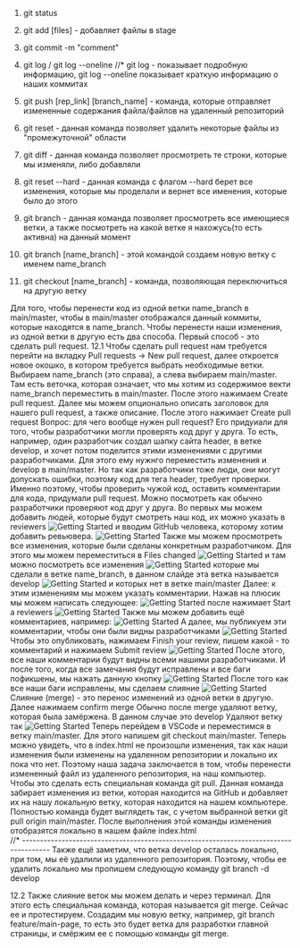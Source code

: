 1.  git status

2.  git add [files] - добавляет файлы в stage

3.  git commit -m "comment"

4.  git log / git log --oneline //* git log - показывает подробную информацию, git log --oneline показывает краткую информацию о наших коммитах

5.  git push [rep_link] [branch_name] - команда, которые отправляет измененные содержания файла/файлов на удаленный репозиторий

6.  git reset - данная команда позволяет удалить некоторые файлы из "промежуточной" области

7.  git diff - данная команда позволяет просмотреть те строки, которые мы изменяли, либо добавляли

8.  git reset --hard  - данная команда с флагом --hard берет все изменения, которые мы проделали и вернет все именения, которые было до этого

9.  git branch - данная команда позволяет просмотреть все имеющиеся ветки, 
а также посмотреть на какой ветке я нахожусь(то есть активна) на данный момент
 
10. git branch [name_branch] - этой командой создаем новую ветку c именем name_branch

11. git checkout [name_branch] - команда, позволяющая переключиться на другую ветку

Для того, чтобы перенести код из одной ветки name_branch в main/master, чтобы в main/master отображался данный 
коммиты, которые находятся в name_branch. Чтобы перенести наши изменения, из одной ветки в другую есть два способа.
Первый способ - это сделать pull request.
12.1 Чтобы сделать pull request нам требуется перейти на вкладку Pull requests -> New pull request, далее
откроется новое окошко, в котором требуется выбрать необходимые ветки. Выбираем name_branch (это справа), а слева
выбираем main/master. Там есть веточка, которая означает, что мы хотим из содержимое векти name_branch переместить
в main/master. После этого нажимаем Create pull request. Далее мы можем опционально описать заголовок для нашего 
pull request, а также описание. После этого нажимает Create pull request
Вопрос: для чего вообще нужен pull request? Его придуиали для того, чтобы разработчики могли проверять код друг у 
друга. То есть, например, один разработчик создал шапку сайта header, в ветке develop, и хочет потом поделится
этими изменениями с другими разработчиками. Для этого ему нужнго переместить изменения и develop в main/master.
Но так как разработчики тоже люди, они могут допускать ошибки, поэтому код для тега header, требует проверки.
Именно поэтому, чтобы проверить чужой код, оставить комментарии для кода, придумали pull request.
Можно посмотреть как обычно разработчики проверяют код друг у друга.
Во первых мы можем добавить людей, которые будут смотреть наш код, их можно указать в reviewers
![Getting Started](./img/reviewers.png)
и вводим GitHub человека, которому хотим добавить ревьювера.
![Getting Started](./img/github_name.png)
Также мы можем просмотреть все изменения, которые были сделаны конкретным разработчиком. Для этого мы можем переместиться в Files changed
![Getting Started](./img/files_changed.png)
и там можно посмотреть все изменения
![Getting Started](./img/files_changed_continie.png)
которые мы сделали в ветке name_branch, в данном слайде эта ветка называется develop
![Getting Started](./img/files_changed_develop.png)
и которых нет в ветке main/master
Далее: к этим изменениям мы можем указать комментарии. Нажав на плюсик мы можем написать следующее:
![Getting Started](./img/add_comment.png)
после нажимает Start a reviewers
![Getting Started](./img/start_a_review.png)
Также мы можем добавить ещё комментариев, например:
![Getting Started](./img/don't_remove_line.png)
А далее, мы публикуем эти комментарии, чтобы они были видны разработчиками
![Getting Started](./img/finish_comment.png)
Чтобы это опубликовать, нажимаем Finish your review, пишем какой - то комментарий и 
нажимаем Submit review
![Getting Started](./img/submit_review.png)
После этого, все наши комментарии будут видны всеми нашими разработчиками.
И после того, когда все замечания будут исправлены и все баги пофикшены, мы нажать данную кнопку
![Getting Started](./img/resolve_conversation.png)
После того как все наши баги исправлены, мы сделаем слияние
![Getting Started](./img/merge.png)
Слияние (merge) - это перенос изменений из одной ветки в другую.
Далее нажимаем confirm merge
Обычно после merge удаляют ветку, которая была замёржена. В данном случае это develop
Удаляют ветку так
![Getting Started](./img/delete_branch.png)
Теперь перейдем в VSCode и переместимся в ветку main/master.
Для этого напишем git checkout main/master. Теперь можно увидеть, что в index.html не произошли изменения, так как наши изменения были изменены на удаленном репозитории и локально их пока что нет. Поэтому наша задача заключается в том, чтобы перенести измененный файл из удаленного репозитория, на наш компьютер. 
Чтобы это сделать есть специальная команда git pull. Данная команда забирает изменения из ветки, которая находится на GitHub и добавляет их на нашу локальную ветку, которая находится на нашем компьютере. Полностью команда будет выглядеть так, с учетом выбранной ветки
git pull origin main/master. После выполнения этой команды
изменения отобразятся локально в нашем файле index.html  
//* --------------------------------------------------------------------------------------
Также ещё заметим, что ветка develop осталась локально, при том, мы её удалили из удаленного репозитория. Поэтому, чтобы ее удалить локально мы пропишем следующую команду git branch -d develop



12.2 Также слияние веток мы можем делать и через терминал.
Для этого есть специальная команда, которая называется git merge. Сейчас ее и протестируем. Создадим мы новую ветку, например, git branch feature/main-page, то есть это будет ветка для разработки главной страницы, и смёржим ее с помощью команды git merge.




